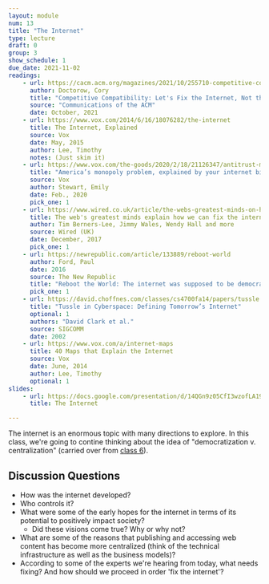 ```yaml
---
layout: module
num: 13
title: "The Internet"
type: lecture
draft: 0
group: 3
show_schedule: 1
due_date: 2021-11-02
readings:
    - url: https://cacm.acm.org/magazines/2021/10/255710-competitive-compatibility/fulltext
      author: Doctorow, Cory
      title: "Competitive Compatibility: Let's Fix the Internet, Not the Tech Giants"
      source: "Communications of the ACM"
      date: October, 2021
    - url: https://www.vox.com/2014/6/16/18076282/the-internet
      title: The Internet, Explained
      source: Vox
      date: May, 2015
      author: Lee, Timothy
      notes: (Just skim it)
    - url: https://www.vox.com/the-goods/2020/2/18/21126347/antitrust-monopolies-internet-telecommunications-cheerleading
      title: "America’s monopoly problem, explained by your internet bill"
      source: Vox
      author: Stewart, Emily
      date: Feb., 2020
      pick_one: 1
    - url: https://www.wired.co.uk/article/the-webs-greatest-minds-on-how-to-fix-it
      title: The web's greatest minds explain how we can fix the internet
      author: Tim Berners-Lee, Jimmy Wales, Wendy Hall and more
      source: Wired (UK)
      date: December, 2017
      pick_one: 1
    - url: https://newrepublic.com/article/133889/reboot-world
      author: Ford, Paul
      date: 2016
      source: The New Republic
      title: "Reboot the World: The internet was supposed to be democratic and open to all. Then Facebook and the NSA got their hands on it. Is it too late to reclaim our digital future?"
      pick_one: 1
    - url: https://david.choffnes.com/classes/cs4700fa14/papers/tussle.pdf
      title: "Tussle in Cyberspace: Defining Tomorrow’s Internet"
      optional: 1
      authors: "David Clark et al." 
      source: SIGCOMM
      date: 2002
    - url: https://www.vox.com/a/internet-maps
      title: 40 Maps that Explain the Internet
      source: Vox
      date: June, 2014
      author: Lee, Timothy
      optional: 1
slides: 
    - url: https://docs.google.com/presentation/d/14QGn9z05CfI3wzofLA19PW1irc15SbnZfGQSWGRPNmY/edit?usp=sharing
      title: The Internet

---
```


The internet is an enormous topic with many directions to explore. In this class, we're going to contine thinking about the idea of "democratization v. centralization" (carried over from [class 6](06lecture)).

## Discussion Questions

* How was the internet developed? 
* Who controls it?
* What were some of the early hopes for the internet in terms of its potential to positively impact society? 
    * Did these visions come true? Why or why not?
* What are some of the reasons that publishing and accessing web content has become more centralized (think of the technical infrastructure as well as the business models)?
* According to some of the experts we're hearing from today, what needs fixing? And how should we proceed in order 'fix the internet'? 
